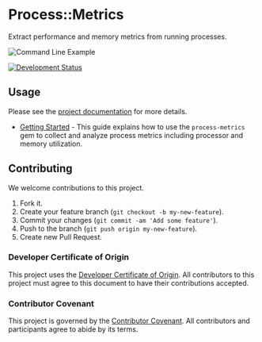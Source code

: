 # Process::Metrics

Extract performance and memory metrics from running processes.

![Command Line Example](command-line.png)

[![Development Status](https://github.com/socketry/process-metrics/workflows/Test/badge.svg)](https://github.com/socketry/process-metrics/actions?workflow=Test)

## Usage

Please see the [project documentation](https://ioquatix.github.io/process-metrics/) for more details.

  - [Getting Started](https://ioquatix.github.io/process-metrics/guides/getting-started/index) - This guide explains how to use the `process-metrics` gem to collect and analyze process metrics including processor and memory utilization.

## Contributing

We welcome contributions to this project.

1.  Fork it.
2.  Create your feature branch (`git checkout -b my-new-feature`).
3.  Commit your changes (`git commit -am 'Add some feature'`).
4.  Push to the branch (`git push origin my-new-feature`).
5.  Create new Pull Request.

### Developer Certificate of Origin

This project uses the [Developer Certificate of Origin](https://developercertificate.org/). All contributors to this project must agree to this document to have their contributions accepted.

### Contributor Covenant

This project is governed by the [Contributor Covenant](https://www.contributor-covenant.org/). All contributors and participants agree to abide by its terms.
